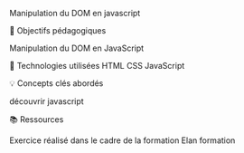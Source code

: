 Manipulation du DOM en javascript

🎯 Objectifs pédagogiques

Manipulation du DOM en JavaScript

🔧 Technologies utilisées
HTML
CSS
JavaScript

💡 Concepts clés abordés

découvrir javascript

📚 Ressources

Exercice réalisé dans le cadre de la formation Elan formation
